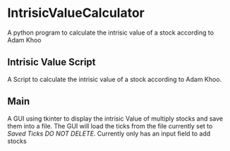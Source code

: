 # IntrisicValueCalculator
A python program to calculate the intrisic value of a stock according to Adam Khoo

## Intrisic Value Script
A Script to calculate the intrisic value of a stock according to Adam Khoo.


## Main
A GUI using tkinter to display the intrisic Value of multiply stocks and save them into a file. The GUI will load the ticks from the file currently set to _Saved Ticks DO NOT DELETE_. Currently only has an input field to add stocks
